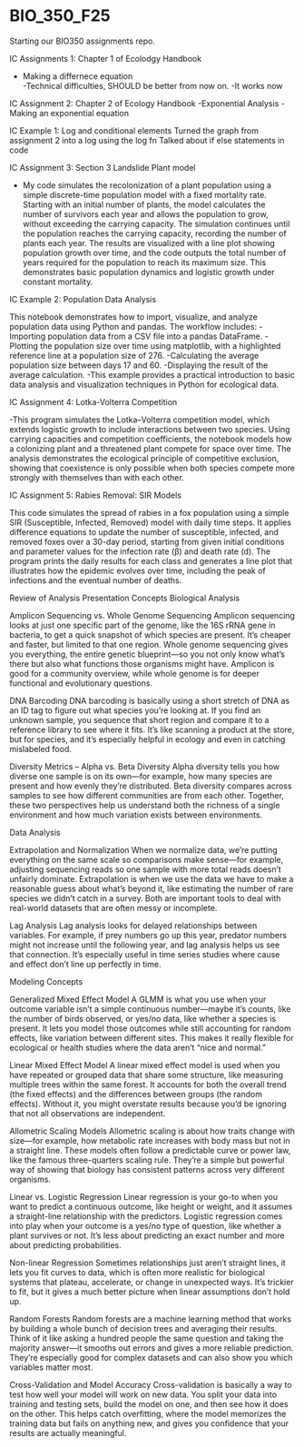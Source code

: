 # BIO_350_F25

Starting our BIO350 assignments repo.

IC Assignments 1: Chapter 1 of Ecolodgy Handbook 
 - Making a differnece equation  
 -Technical difficulties, SHOULD be better from now on. 
 -It works now 


 IC Assignment 2: Chapter 2 of Ecology Handbook 
 -Exponential Analysis 
 -Making an exponential equation 

 IC Example 1: Log and conditional elements 
 Turned the graph from assignment 2 into a log using the log fn 
 Talked about if else statements in code
 
 IC Assignment 3: Section 3 Landslide Plant model 
- My code simulates the recolonization of a plant population using a simple discrete-time population model with a fixed mortality rate. Starting with an initial number of plants, the model calculates the number of survivors each year and allows the population to grow, without exceeding the carrying capacity. The simulation continues until the population reaches the carrying capacity, recording the number of plants each year. The results are visualized with a line plot showing population growth over time, and the code outputs the total number of years required for the population to reach its maximum size. This demonstrates basic population dynamics and logistic growth under constant mortality.

IC Example 2: Population Data Analysis

This notebook demonstrates how to import, visualize, and analyze population data using Python and pandas. The workflow includes:
-Importing population data from a CSV file into a pandas DataFrame.
-Plotting the population size over time using matplotlib, with a highlighted reference line at a population size of 276.
-Calculating the average population size between days 17 and 60.
-Displaying the result of the average calculation.
-This example provides a practical introduction to basic data analysis and visualization techniques in Python for ecological data. 

IC Assignment 4: Lotka-Volterra Competition

-This program simulates the Lotka–Volterra competition model, which extends logistic growth to include interactions between two species. Using carrying capacities and competition coefficients, the notebook models how a colonizing plant and a threatened plant compete for space over time. The analysis demonstrates the ecological principle of competitive exclusion, showing that coexistence is only possible when both species compete more strongly with themselves than with each other. 

IC Assignment 5: Rabies Removal: SIR Models 

This code simulates the spread of rabies in a fox population using a simple SIR (Susceptible, Infected, Removed) model with daily time steps. It applies difference equations to update the number of susceptible, infected, and removed foxes over a 30-day period, starting from given initial conditions and parameter values for the infection rate (β) and death rate (d). The program prints the daily results for each class and generates a line plot that illustrates how the epidemic evolves over time, including the peak of infections and the eventual number of deaths. 

Review of Analysis Presentation Concepts
Biological Analysis

Amplicon Sequencing vs. Whole Genome Sequencing
Amplicon sequencing looks at just one specific part of the genome, like the 16S rRNA gene in bacteria, to get a quick snapshot of which species are present. It’s cheaper and faster, but limited to that one region. Whole genome sequencing gives you everything, the entire genetic blueprint—so you not only know what’s there but also what functions those organisms might have. Amplicon is good for a community overview, while whole genome is for deeper functional and evolutionary questions.

DNA Barcoding
DNA barcoding is basically using a short stretch of DNA as an ID tag to figure out what species you’re looking at. If you find an unknown sample, you sequence that short region and compare it to a reference library to see where it fits. It’s like scanning a product at the store, but for species, and it’s especially helpful in ecology and even in catching mislabeled food.

Diversity Metrics – Alpha vs. Beta Diversity
Alpha diversity tells you how diverse one sample is on its own—for example, how many species are present and how evenly they’re distributed. Beta diversity compares across samples to see how different communities are from each other. Together, these two perspectives help us understand both the richness of a single environment and how much variation exists between environments.

Data Analysis

Extrapolation and Normalization
When we normalize data, we’re putting everything on the same scale so comparisons make sense—for example, adjusting sequencing reads so one sample with more total reads doesn’t unfairly dominate. Extrapolation is when we use the data we have to make a reasonable guess about what’s beyond it, like estimating the number of rare species we didn’t catch in a survey. Both are important tools to deal with real-world datasets that are often messy or incomplete.

Lag Analysis
Lag analysis looks for delayed relationships between variables. For example, if prey numbers go up this year, predator numbers might not increase until the following year, and lag analysis helps us see that connection. It’s especially useful in time series studies where cause and effect don’t line up perfectly in time.

Modeling Concepts

Generalized Mixed Effect Model
A GLMM is what you use when your outcome variable isn’t a simple continuous number—maybe it’s counts, like the number of birds observed, or yes/no data, like whether a species is present. It lets you model those outcomes while still accounting for random effects, like variation between different sites. This makes it really flexible for ecological or health studies where the data aren’t “nice and normal.”

Linear Mixed Effect Model
A linear mixed effect model is used when you have repeated or grouped data that share some structure, like measuring multiple trees within the same forest. It accounts for both the overall trend (the fixed effects) and the differences between groups (the random effects). Without it, you might overstate results because you’d be ignoring that not all observations are independent.

Allometric Scaling Models
Allometric scaling is about how traits change with size—for example, how metabolic rate increases with body mass but not in a straight line. These models often follow a predictable curve or power law, like the famous three-quarters scaling rule. They’re a simple but powerful way of showing that biology has consistent patterns across very different organisms.

Linear vs. Logistic Regression
Linear regression is your go-to when you want to predict a continuous outcome, like height or weight, and it assumes a straight-line relationship with the predictors. Logistic regression comes into play when your outcome is a yes/no type of question, like whether a plant survives or not. It’s less about predicting an exact number and more about predicting probabilities.

Non-linear Regression
Sometimes relationships just aren’t straight lines, it lets you fit curves to data, which is often more realistic for biological systems that plateau, accelerate, or change in unexpected ways. It’s trickier to fit, but it gives a much better picture when linear assumptions don’t hold up.

Random Forests
Random forests are a machine learning method that works by building a whole bunch of decision trees and averaging their results. Think of it like asking a hundred people the same question and taking the majority answer—it smooths out errors and gives a more reliable prediction. They’re especially good for complex datasets and can also show you which variables matter most.

Cross-Validation and Model Accuracy
Cross-validation is basically a way to test how well your model will work on new data. You split your data into training and testing sets, build the model on one, and then see how it does on the other. This helps catch overfitting, where the model memorizes the training data but fails on anything new, and gives you confidence that your results are actually meaningful.